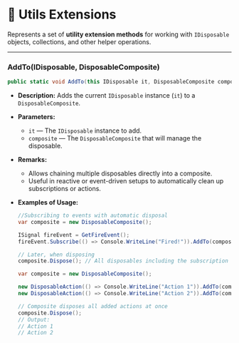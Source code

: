 # 🧩 Utils Extensions

Represents a set of **utility extension methods** for working with `IDisposable` objects, collections, and other helper operations.

---


### AddTo(IDisposable, DisposableComposite)
```csharp
public static void AddTo(this IDisposable it, DisposableComposite composite);
```
- **Description:** Adds the current `IDisposable` instance (`it`) to a `DisposableComposite`.
- **Parameters:**
  - `it` — The `IDisposable` instance to add.
  - `composite` — The `DisposableComposite` that will manage the disposable.
- **Remarks:**
  - Allows chaining multiple disposables directly into a composite.
  - Useful in reactive or event-driven setups to automatically clean up subscriptions or actions.

- **Examples of Usage:**

  ```csharp
  //Subscribing to events with automatic disposal
  var composite = new DisposableComposite();
  
  ISignal fireEvent = GetFireEvent();
  fireEvent.Subscribe(() => Console.WriteLine("Fired!")).AddTo(composite);
  
  // Later, when disposing
  composite.Dispose(); // All disposables including the subscription are disposed
  ```

  ```csharp
  var composite = new DisposableComposite();
  
  new DisposableAction(() => Console.WriteLine("Action 1")).AddTo(composite);
  new DisposableAction(() => Console.WriteLine("Action 2")).AddTo(composite);
  
  // Composite disposes all added actions at once
  composite.Dispose();
  // Output:
  // Action 1
  // Action 2
  ```